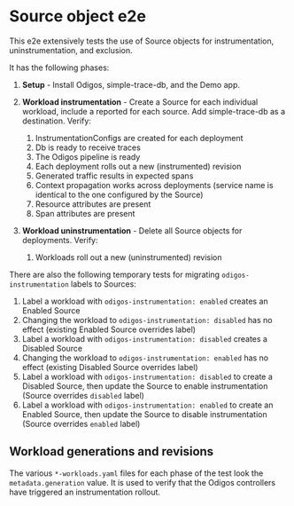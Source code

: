 # Source object e2e

This e2e extensively tests the use of Source objects for instrumentation, uninstrumentation, and exclusion.

It has the following phases:

1. **Setup** - Install Odigos, simple-trace-db, and the Demo app.

2. **Workload instrumentation** - Create a Source for each individual workload, include a reported for each source. Add simple-trace-db as a destination. Verify:
    1. InstrumentationConfigs are created for each deployment
    2. Db is ready to receive traces
    3. The Odigos pipeline is ready
    4. Each deployment rolls out a new (instrumented) revision
    5. Generated traffic results in expected spans
    6. Context propagation works across deployments (service name is identical to the one configured by the Source)
    7. Resource attributes are present
    8. Span attributes are present

3. **Workload uninstrumentation** - Delete all Source objects for deployments. Verify:
    1. Workloads roll out a new (uninstrumented) revision

There are also the following temporary tests for migrating `odigos-instrumentation` labels to Sources:

1. Label a workload with `odigos-instrumentation: enabled` creates an Enabled Source
2. Changing the workload to `odigos-instrumentation: disabled` has no effect (existing Enabled Source overrides label)
3. Label a workload with `odigos-instrumentation: disabled` creates a Disabled Source
4. Changing the workload to `odigos-instrumentation: enabled` has no effect (existing Disabled Source overrides label)
5. Label a workload with `odigos-instrumentation: disabled` to create a Disabled Source, then update the Source to enable instrumentation (Source overrides `disabled` label)
6. Label a workload with `odigos-instrumentation: enabled` to create an Enabled Source, then update the Source to disable instrumentation (Source overrides `enabled` label)

## Workload generations and revisions

The various `*-workloads.yaml` files for each phase of the test look the `metadata.generation` value.
It is used to verify that the Odigos controllers have triggered an instrumentation rollout.

